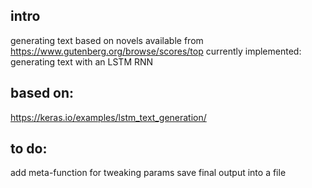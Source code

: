 ## intro
generating text based on novels available from https://www.gutenberg.org/browse/scores/top
currently implemented: generating text with an LSTM RNN
## based on:
https://keras.io/examples/lstm_text_generation/
## to do:
add meta-function for tweaking params
save final output into a file
